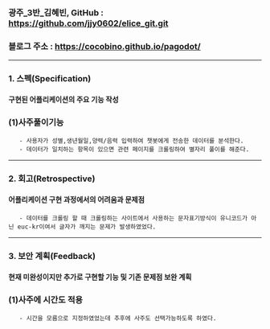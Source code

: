 ### 광주_3반_김혜빈, GitHub : https://github.com/jjy0602/elice_git.git
### 블로그 주소 : https://cocobino.github.io/pagodot/
---
### 1. 스펙(Specification)

<h4>구현된 어플리케이션의 주요 기능 작성</h4>

### (1)사주풀이기능
       - 사용자가 성별,생년월일,양력/음력 입력하여 챗봇에게 전송한 데이터를 분석한다.
       - 데이터가 일치하는 항목이 있으면 관련 페이지를 크롤링하여 별자리 풀이를 해준다.
---
### 2. 회고(Retrospective)

<h4>어플리케이션 구현 과정에서의 어려움과 문제점</h4>

       - 데이터를 크롤링 할 때 크롤링하는 사이트에서 사용하는 문자표기방식이 유니코드가 아닌 euc-kr이여서 글자가 깨지는 문제가 발생하였었다.
---
### 3. 보안 계획(Feedback)

<h4>현재 미완성이지만 추가로 구현할 기능 및 기존 문제점 보완 계획</h4>

### (1)사주에 시간도 적용
       - 시간을 모름으로 지정하였었는데 추후에 사주도 선택가능하도록 하였다.
